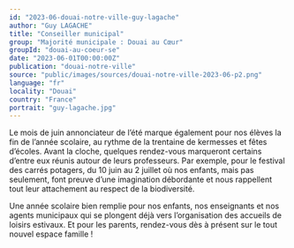 ```yaml
---
id: "2023-06-douai-notre-ville-guy-lagache"
author: "Guy LAGACHE"
title: "Conseiller municipal"
group: "Majorité municipale : Douai au Cœur"
groupId: "douai-au-coeur-se"
date: "2023-06-01T00:00:00Z"
publication: "douai-notre-ville"
source: "public/images/sources/douai-notre-ville-2023-06-p2.png"
language: "fr"
locality: "Douai"
country: "France"
portrait: "guy-lagache.jpg"
---
```


Le mois de juin annonciateur de l’été marque également pour nos élèves la fin de l’année scolaire, au rythme de la trentaine de kermesses et fêtes d’écoles. Avant la cloche, quelques rendez-vous marqueront certains d’entre eux réunis autour de leurs professeurs. Par exemple, pour le festival des carrés potagers, du 10 juin au 2 juillet où nos enfants, mais pas seulement, font preuve d’une imagination débordante et nous rappellent tout leur attachement au respect de la biodiversité.

Une année scolaire bien remplie pour nos enfants, nos enseignants et nos agents municipaux qui se plongent déjà vers l’organisation des accueils de loisirs estivaux. Et pour les parents, rendez-vous dès à présent sur le tout nouvel espace famille !
